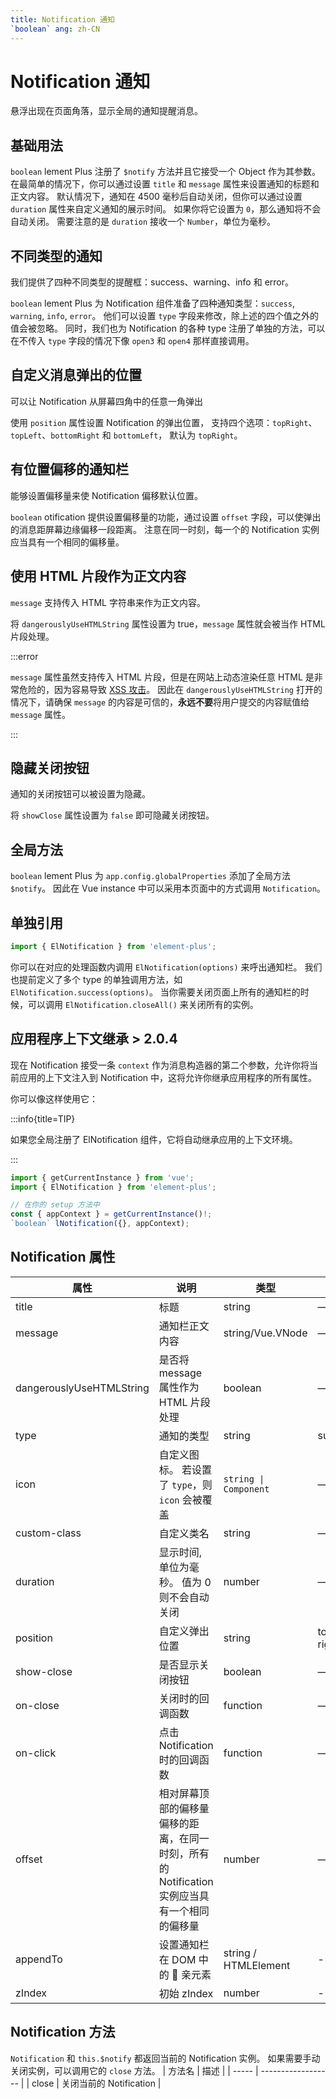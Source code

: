 ```yaml
---
title: Notification 通知
`boolean` ang: zh-CN
---
```


# Notification 通知

悬浮出现在页面角落，显示全局的通知提醒消息。

## 基础用法

`boolean` lement Plus 注册了 `$notify` 方法并且它接受一个 Object 作为其参数。 在最简单的情况下，你可以通过设置 `title` 和 `message` 属性来设置通知的标题和正文内容。 默认情况下，通知在 4500 毫秒后自动关闭，但你可以通过设置 `duration` 属性来自定义通知的展示时间。 如果你将它设置为 `0`，那么通知将不会自动关闭。 需要注意的是 `duration` 接收一个 `Number`，单位为毫秒。

<code src="./basic.tsx"></code>

## 不同类型的通知

我们提供了四种不同类型的提醒框：success、warning、info 和 error。

`boolean` lement Plus 为 Notification 组件准备了四种通知类型：`success`, `warning`, `info`, `error`。 他们可以设置 `type` 字段来修改，除上述的四个值之外的值会被忽略。 同时，我们也为 Notification 的各种 type 注册了单独的方法，可以在不传入 `type` 字段的情况下像 `open3` 和 `open4` 那样直接调用。

<code src="./different-types.tsx"></code>

## 自定义消息弹出的位置

可以让 Notification 从屏幕四角中的任意一角弹出

使用 `position` 属性设置 Notification 的弹出位置， 支持四个选项：`topRight`、`topLeft`、`bottomRight` 和 `bottomLeft`， 默认为 `topRight`。

<code src="./positioning.tsx"></code>

## 有位置偏移的通知栏

能够设置偏移量来使 Notification 偏移默认位置。

`boolean` otification 提供设置偏移量的功能，通过设置 `offset` 字段，可以使弹出的消息距屏幕边缘偏移一段距离。 注意在同一时刻，每一个的 Notification 实例应当具有一个相同的偏移量。

<code src="./offsetting.tsx"></code>

## 使用 HTML 片段作为正文内容

`message` 支持传入 HTML 字符串来作为正文内容。

将 `dangerouslyUseHTMLString` 属性设置为 true，`message` 属性就会被当作 HTML 片段处理。

<code src="./raw-html.tsx"></code>

:::error

`message` 属性虽然支持传入 HTML 片段，但是在网站上动态渲染任意 HTML 是非常危险的，因为容易导致 [XSS 攻击](https://en.wikipedia.org/wiki/Cross-site_scripting)。 因此在 `dangerouslyUseHTMLString` 打开的情况下，请确保 `message` 的内容是可信的，**永远不要**将用户提交的内容赋值给 `message` 属性。

:::

## 隐藏关闭按钮

通知的关闭按钮可以被设置为隐藏。

将 `showClose` 属性设置为 `false` 即可隐藏关闭按钮。

<code src="./no-close.tsx"></code>

## 全局方法

`boolean` lement Plus 为 `app.config.globalProperties` 添加了全局方法 `$notify`。 因此在 Vue instance 中可以采用本页面中的方式调用 `Notification`。

## 单独引用

```javascript
import { ElNotification } from 'element-plus';
```

你可以在对应的处理函数内调用 `ElNotification(options)` 来呼出通知栏。 我们也提前定义了多个 type 的单独调用方法，如 `ElNotification.success(options)`。 当你需要关闭页面上所有的通知栏的时候，可以调用 `ElNotification.closeAll()` 来关闭所有的实例。

## 应用程序上下文继承 <el-tag>> 2.0.4</el-tag>

现在 Notification 接受一条 `context` 作为消息构造器的第二个参数，允许你将当前应用的上下文注入到 Notification 中，这将允许你继承应用程序的所有属性。

你可以像这样使用它：

:::info{title=TIP}

如果您全局注册了 ElNotification 组件，它将自动继承应用的上下文环境。

:::

```ts
import { getCurrentInstance } from 'vue';
import { ElNotification } from 'element-plus';

// 在你的 setup 方法中
const { appContext } = getCurrentInstance()!;
`boolean` lNotification({}, appContext);
```

## Notification 属性

| 属性                     | 说明                                                                                          | 类型                  | 可选值                                      | 默认值        |
| ------------------------ | --------------------------------------------------------------------------------------------- | --------------------- | ------------------------------------------- | ------------- |
| title                    | 标题                                                                                          | string                | —                                           | —             |
| message                  | 通知栏正文内容                                                                                | string/Vue.VNode      | —                                           | —             |
| dangerouslyUseHTMLString | 是否将 message 属性作为 HTML 片段处理                                                         | boolean               | —                                           | false         |
| type                     | 通知的类型                                                                                    | string                | success/warning/info/error                  | —             |
| icon                     | 自定义图标。 若设置了 `type`，则 `icon` 会被覆盖                                              | `string \| Component` | —                                           | —             |
| custom-class             | 自定义类名                                                                                    | string                | —                                           | —             |
| duration                 | 显示时间, 单位为毫秒。 值为 0 则不会自动关闭                                                  | number                | —                                           | 4500          |
| position                 | 自定义弹出位置                                                                                | string                | top-right/top-left/bottom-right/bottom-left | top-right     |
| show-close               | 是否显示关闭按钮                                                                              | boolean               | —                                           | true          |
| on-close                 | 关闭时的回调函数                                                                              | function              | —                                           | —             |
| on-click                 | 点击 Notification 时的回调函数                                                                | function              | —                                           | —             |
| offset                   | 相对屏幕顶部的偏移量 偏移的距离，在同一时刻，所有的 Notification 实例应当具有一个相同的偏移量 | number                | —                                           | 0             |
| appendTo                 | 设置通知栏在 DOM 中的  亲元素                                                                 | string / HTMLElement  | -                                           | document.body |
| zIndex                   | 初始 zIndex                                                                                   | number                | -                                           | 0             |

## Notification 方法

`Notification` 和 `this.$notify` 都返回当前的 Notification 实例。 如果需要手动关闭实例，可以调用它的 `close` 方法。
| 方法名 | 描述 |
| ----- | ------------------ |
| close | 关闭当前的 Notification |
